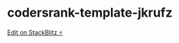 # codersrank-template-jkrufz

[Edit on StackBlitz ⚡️](https://stackblitz.com/edit/codersrank-template-jkrufz)